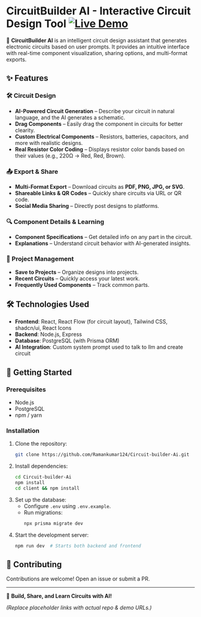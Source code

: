 # CircuitBuilder AI - Interactive Circuit Design Tool   [![Live Demo](https://img.shields.io/badge/demo-live-green?style=for-the-badge)](https://cbai.ramankumar.me)

🚀 **CircuitBuilder AI** is an intelligent circuit design assistant that generates electronic circuits based on user prompts. It provides an intuitive interface with real-time component visualization, sharing options, and multi-format exports.  

## ✨ Features  

### 🛠️ Circuit Design  
- **AI-Powered Circuit Generation** – Describe your circuit in natural language, and the AI generates a schematic.  
- **Drag Components** – Easily drag the component in  circuits for better clearity.  
- **Custom Electrical Components** – Resistors, batteries, capacitors, and more with realistic designs.  
- **Real Resistor Color Coding** – Displays resistor color bands based on their values (e.g., 220Ω → Red, Red, Brown).  

### 📤 Export & Share  
- **Multi-Format Export** – Download circuits as **PDF, PNG, JPG, or SVG**.  
- **Shareable Links & QR Codes** – Quickly share circuits via URL or QR code.  
- **Social Media Sharing** – Directly post designs to platforms.  

### 🔍 Component Details & Learning  
- **Component Specifications** – Get detailed info on any part in the circuit.  
- **Explanations** – Understand circuit behavior with AI-generated insights.  

### 📂 Project Management  
- **Save to Projects** – Organize designs into projects.  
- **Recent Circuits** – Quickly access your latest work.  
- **Frequently Used Components** – Track common parts.  

## 🛠️ Technologies Used  
- **Frontend**: React, React Flow (for circuit layout), Tailwind CSS, shadcn/ui, React Icons  
- **Backend**: Node.js, Express  
- **Database**: PostgreSQL (with Prisma ORM)  
- **AI Integration**: Custom system prompt used to talk to llm and create circuit 

## 🚀 Getting Started  

### Prerequisites  
- Node.js 
- PostgreSQL  
- npm / yarn  

### Installation  
1. Clone the repository:  
   ```sh
   git clone https://github.com/Ramankumar124/Circuit-builder-Ai.git
   ```  
2. Install dependencies:  
   ```sh
   cd Circuit-builder-Ai
   npm install
   cd client && npm install
   ```  
3. Set up the database:  
   - Configure `.env` using `.env.example`.  
   - Run migrations:  
     ```sh
     npx prisma migrate dev
     ```  
4. Start the development server:  
   ```sh
   npm run dev  # Starts both backend and frontend
   ```  

## 🙌 Contributing  
Contributions are welcome! Open an issue or submit a PR.  

---  
🔌 **Build, Share, and Learn Circuits with AI!**  

*(Replace placeholder links with actual repo & demo URLs.)*  
